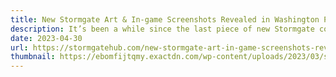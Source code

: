 ```yaml
---
title: New Stormgate Art & In-game Screenshots Revealed in Washington Post Article
description: It’s been a while since the last piece of new Stormgate content, however we finally have something to get excited about again! The Washington Post released an article on Stormgate, giving us some concept art, insights on development, and even an in-game screenshot.
date: 2023-04-30
url: https://stormgatehub.com/new-stormgate-art-in-game-screenshots-revealed-in-washington-post-article/
thumbnail: https://ebomfijtqmy.exactdn.com/wp-content/uploads/2023/03/stormgate-in-game-screenshot-wp.png?strip=all&lossy=1&ssl=1
---
```

